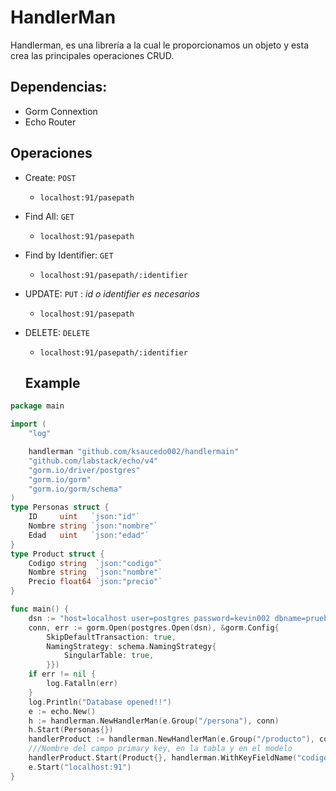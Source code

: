 # HandlerMan
Handlerman, es una librería a la cual le proporcionamos un objeto y esta crea las principales 
operaciones CRUD.

## Dependencias:
- Gorm Connextion
- Echo Router

## Operaciones
- Create: `POST`
    - `localhost:91/pasepath`

- Find All: `GET`
    - `localhost:91/pasepath`

- Find by Identifier: `GET`
    - `localhost:91/pasepath/:identifier`

- UPDATE: `PUT`   : _id o identifier es necesarios_
    - `localhost:91/pasepath`

- DELETE: `DELETE`
    - `localhost:91/pasepath/:identifier`


    ## Example
```go
package main

import (
	"log"

	handlerman "github.com/ksaucedo002/handlermain"
	"github.com/labstack/echo/v4"
	"gorm.io/driver/postgres"
	"gorm.io/gorm"
	"gorm.io/gorm/schema"
)
type Personas struct {
	ID     uint   `json:"id"`
	Nombre string `json:"nombre"`
	Edad   uint   `json:"edad"`
}
type Product struct {
	Codigo string  `json:"codigo"`
	Nombre string  `json:"nombre"`
	Precio float64 `json:"precio"`
}

func main() {
	dsn := "host=localhost user=postgres password=kevin002 dbname=prueba port=5432 sslmode=disable"
	conn, err := gorm.Open(postgres.Open(dsn), &gorm.Config{
		SkipDefaultTransaction: true,
		NamingStrategy: schema.NamingStrategy{
			SingularTable: true,
		}})
	if err != nil {
		log.Fatalln(err)
	}
	log.Println("Database opened!!")
	e := echo.New()
	h := handlerman.NewHandlerMan(e.Group("/persona"), conn)
	h.Start(Personas{})
	handlerProduct := handlerman.NewHandlerMan(e.Group("/producto"), conn)
    ///Nombre del campo primary key, en la tabla y en el modelo
	handlerProduct.Start(Product{}, handlerman.WithKeyFieldName("codigo", "Codigo", false))
	e.Start("localhost:91")
}
```